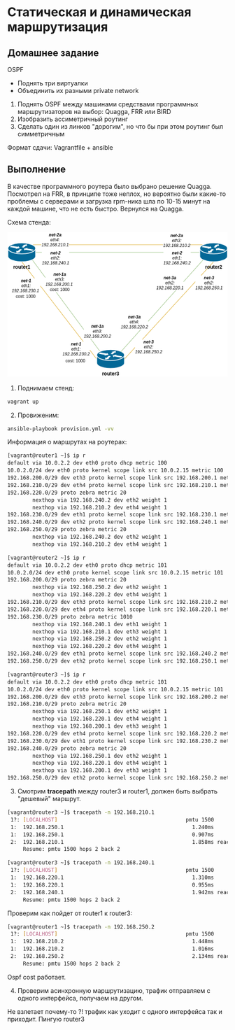 # Статическая и динамическая маршрутизация

## Домашнее задание

OSPF
- Поднять три виртуалки
- Объединить их разными private network
1. Поднять OSPF между машинами средствами программных маршрутизаторов на выбор: Quagga, FRR или BIRD
2. Изобразить ассиметричный роутинг
3. Сделать один из линков "дорогим", но что бы при этом роутинг был симметричным

Формат сдачи:
Vagrantfile + ansible

## Выполнение

В качестве программного роутера было выбрано решение Quagga. Посмотрел на FRR, в принципе тоже неплох, но вероятно были какие-то проблемы с серверами и загрузка rpm-ника шла по 10-15 минут на каждой машине, что не есть быстро. Вернулся на Quagga.

Схема стенда:

![scheme.png](ospf-homework.png)

1. Поднимаем стенд:

```bash
vagrant up
```

2. Провиженим:

```bash
ansible-playbook provision.yml -vv
```

Информация о маршрутах на роутерах:

```bash
[vagrant@router1 ~]$ ip r
default via 10.0.2.2 dev eth0 proto dhcp metric 100 
10.0.2.0/24 dev eth0 proto kernel scope link src 10.0.2.15 metric 100 
192.168.200.0/29 dev eth3 proto kernel scope link src 192.168.200.1 metric 103 
192.168.210.0/29 dev eth4 proto kernel scope link src 192.168.210.1 metric 104 
192.168.220.0/29 proto zebra metric 20 
        nexthop via 192.168.240.2 dev eth2 weight 1 
        nexthop via 192.168.210.2 dev eth4 weight 1 
192.168.230.0/29 dev eth1 proto kernel scope link src 192.168.230.1 metric 101 
192.168.240.0/29 dev eth2 proto kernel scope link src 192.168.240.1 metric 102 
192.168.250.0/29 proto zebra metric 20 
        nexthop via 192.168.240.2 dev eth2 weight 1 
        nexthop via 192.168.210.2 dev eth4 weight 1 
```

```bash
[vagrant@router2 ~]$ ip r
default via 10.0.2.2 dev eth0 proto dhcp metric 101 
10.0.2.0/24 dev eth0 proto kernel scope link src 10.0.2.15 metric 101 
192.168.200.0/29 proto zebra metric 20 
        nexthop via 192.168.250.2 dev eth2 weight 1 
        nexthop via 192.168.220.2 dev eth4 weight 1 
192.168.210.0/29 dev eth3 proto kernel scope link src 192.168.210.2 metric 103 
192.168.220.0/29 dev eth4 proto kernel scope link src 192.168.220.1 metric 104 
192.168.230.0/29 proto zebra metric 1010 
        nexthop via 192.168.240.1 dev eth1 weight 1 
        nexthop via 192.168.210.1 dev eth3 weight 1 
        nexthop via 192.168.250.2 dev eth2 weight 1 
        nexthop via 192.168.220.2 dev eth4 weight 1 
192.168.240.0/29 dev eth1 proto kernel scope link src 192.168.240.2 metric 100 
192.168.250.0/29 dev eth2 proto kernel scope link src 192.168.250.1 metric 102
```

```bash
[vagrant@router3 ~]$ ip r
default via 10.0.2.2 dev eth0 proto dhcp metric 101 
10.0.2.0/24 dev eth0 proto kernel scope link src 10.0.2.15 metric 101 
192.168.200.0/29 dev eth3 proto kernel scope link src 192.168.200.2 metric 103 
192.168.210.0/29 proto zebra metric 20 
        nexthop via 192.168.250.1 dev eth2 weight 1 
        nexthop via 192.168.220.1 dev eth4 weight 1 
        nexthop via 192.168.200.1 dev eth3 weight 1 
192.168.220.0/29 dev eth4 proto kernel scope link src 192.168.220.2 metric 104 
192.168.230.0/29 dev eth1 proto kernel scope link src 192.168.230.2 metric 100 
192.168.240.0/29 proto zebra metric 20 
        nexthop via 192.168.250.1 dev eth2 weight 1 
        nexthop via 192.168.220.1 dev eth4 weight 1 
        nexthop via 192.168.200.1 dev eth3 weight 1 
192.168.250.0/29 dev eth2 proto kernel scope link src 192.168.250.2 metric 102 
```

3. Смотрим **tracepath** между router3 и router1, должен быть выбрать "дешевый" маршрут.

```bash
[vagrant@router3 ~]$ tracepath -n 192.168.210.1
 1?: [LOCALHOST]                                         pmtu 1500
 1:  192.168.250.1                                         1.240ms 
 1:  192.168.250.1                                         0.907ms 
 2:  192.168.210.1                                         1.858ms reached
     Resume: pmtu 1500 hops 2 back 2 
```

```bash
[vagrant@router3 ~]$ tracepath -n 192.168.240.1
 1?: [LOCALHOST]                                         pmtu 1500
 1:  192.168.220.1                                         1.310ms 
 1:  192.168.220.1                                         0.955ms 
 2:  192.168.240.1                                         1.942ms reached
     Resume: pmtu 1500 hops 2 back 2 
```

Проверим как пойдет от router1 к router3:

```bash
[vagrant@router1 ~]$ tracepath -n 192.168.250.2
 1?: [LOCALHOST]                                         pmtu 1500
 1:  192.168.210.2                                         1.448ms 
 1:  192.168.210.2                                         1.016ms 
 2:  192.168.250.2                                         2.134ms reached
     Resume: pmtu 1500 hops 2 back 2 
```

Ospf cost работает.

4. Проверим асинхронную маршрутизацию, трафик отправляем с одного интерфейса, получаем на другом.

Не взлетает почему-то ?! трафик как уходит с одного интерфейса так и приходит. Пингую router3